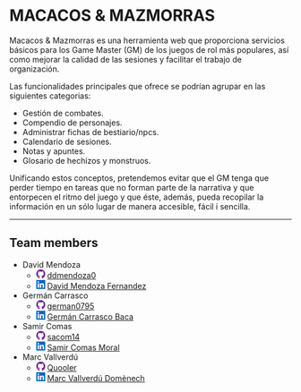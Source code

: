 # MACACOS & MAZMORRAS

Macacos & Mazmorras es una herramienta web que proporciona servicios básicos para los Game Master (GM) de los juegos de rol más populares, así como mejorar la calidad de las sesiones y facilitar el trabajo de organización.

Las funcionalidades principales que ofrece se podrían agrupar en las siguientes categorias:

* Gestión de combates.
* Compendio de personajes. 
* Administrar fichas de bestiario/npcs. 
* Calendario de sesiones.
* Notas y apuntes.
* Glosario de hechizos y monstruos. 

Unificando estos conceptos, pretendemos evitar que el GM tenga que perder tiempo en tareas que no forman parte de la narrativa y que entorpecen el ritmo del juego y que éste, además, pueda recopilar la información en un sólo lugar de manera accesible, fácil i sencilla.

-----

## Team members 

* David Mendoza
	* <img src="MacacosMazmorrasMVC/wwwroot/images/GitHubIcon.png" width="16" height="16"> [ddmendoza0](https://github.com/ddmendoza0)
	* <img src="MacacosMazmorrasMVC/wwwroot/images/LinkedInIcon.png" width="16" height="16"> [David Mendoza Fernandez](https://www.linkedin.com/in/ddmendozafernandez/)
* Germán Carrasco
	* <img src="MacacosMazmorrasMVC/wwwroot/images/GitHubIcon.png" width="16" height="16"> [german0795](https://github.com/german0795)
	* <img src="MacacosMazmorrasMVC/wwwroot/images/LinkedInIcon.png" width="16" height="16"> [Germán Carrasco Baca](https://www.linkedin.com/in/gcb95/)
* Samir Comas
	* <img src="MacacosMazmorrasMVC/wwwroot/images/GitHubIcon.png" width="16" height="16"> [sacom14](https://github.com/sacom14)
	* <img src="MacacosMazmorrasMVC/wwwroot/images/LinkedInIcon.png" width="16" height="16"> [Samir Comas Moral](https://www.linkedin.com/in/samircomas/)
* Marc Vallverdú
	* <img src="MacacosMazmorrasMVC/wwwroot/images/GitHubIcon.png" width="16" height="16"> [Quooler](https://github.com/Quooler)
	* <img src="MacacosMazmorrasMVC/wwwroot/images/LinkedInIcon.png" width="16" height="16"> [Marc Vallverdú Domènech](https://www.linkedin.com/in/marcvallverdudomenech/)



